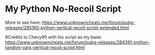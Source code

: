 # My Python No-Recoil Script
More to see here:
https://www.unknowncheats.me/forum/pubg-releases/295160-python-vertical-recoil-script-extended.html

#Credits to Chevy90 with his script as my base: https://www.unknowncheats.me/forum/pubg-releases/284391-python-random-vars-vertical-recoil-script.html
